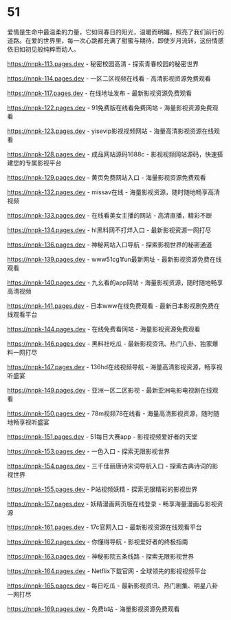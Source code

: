 # 51
爱情是生命中最温柔的力量，它如同春日的阳光，温暖而明媚，照亮了我们前行的道路。在爱的世界里，每一次心跳都充满了甜蜜与期待，即使岁月流转，这份情感依旧如初见般纯粹而动人。

https://nnpk-113.pages.dev - 秘密校园高清 - 探索青春校园的秘密世界

https://nnpk-114.pages.dev - 一区二区视频在线看 - 高清影视资源免费观看

https://nnpk-117.pages.dev - 在线地址发布 - 最新影视资源免费观看

https://nnpk-122.pages.dev - 91免费版在线看免费网站 - 海量影视资源免费观看

https://nnpk-123.pages.dev - yisevip影视视频网站 - 海量高清影视资源在线观看

https://nnpk-128.pages.dev - 成品网站源码1688c - 影视视频网站源码，快速搭建您的专属影视平台

https://nnpk-129.pages.dev - 黄页免费网站入口 - 海量影视资源免费观看

https://nnpk-132.pages.dev - missav在线 - 海量影视资源，随时随地畅享高清视频

https://nnpk-133.pages.dev - 在线看美女主播的网站 - 高清直播，精彩不断

https://nnpk-134.pages.dev - hl黑料网不打烊入口 - 最新影视资源一网打尽

https://nnpk-136.pages.dev - 神秘网站入口导航 - 探索影视世界的秘密通道

https://nnpk-139.pages.dev - www51cg1fun最新网址 - 最新影视资源免费在线观看

https://nnpk-140.pages.dev - 九幺看的app网站 - 海量影视资源，随时随地畅享高清视频

https://nnpk-141.pages.dev - 日本www在线免费观看 - 最新日本影视剧免费在线观看平台

https://nnpk-144.pages.dev - 在线免费看网站 - 海量影视资源免费观看

https://nnpk-146.pages.dev - 黑料社吃瓜 - 最新影视资讯、热门八卦、独家爆料一网打尽

https://nnpk-147.pages.dev - 136hd在线视频导航 - 海量高清影视资源，畅享视听盛宴

https://nnpk-149.pages.dev - 亚洲一区二区影视 - 最新亚洲电影电视剧在线观看

https://nnpk-150.pages.dev - 78m视频78在线看 - 海量高清影视资源，随时随地畅享视听盛宴

https://nnpk-151.pages.dev - 51每日大赛app - 影视视频爱好者的天堂

https://nnpk-153.pages.dev - 一色入口 - 探索无限影视世界

https://nnpk-154.pages.dev - 三千佳丽唐诗宋词导航入口 - 探索古典诗词的影视世界

https://nnpk-155.pages.dev - P站视频妖精 - 探索无限精彩的影视世界

https://nnpk-157.pages.dev - 妖精漫画网页版在线登录 - 畅享海量漫画与影视资源

https://nnpk-161.pages.dev - 17c官网入口 - 最新影视资源在线观看平台

https://nnpk-162.pages.dev - 你懂得导航 - 影视爱好者的终极指南

https://nnpk-163.pages.dev - 神秘影院五条线路 - 探索无限影视世界

https://nnpk-164.pages.dev - Netflix下载官网 - 全球领先的影视视频平台

https://nnpk-165.pages.dev - 每日吃瓜 - 最新影视资讯、热门剧集、明星八卦一网打尽

https://nnpk-169.pages.dev - 免费b站 - 海量影视资源免费观看

